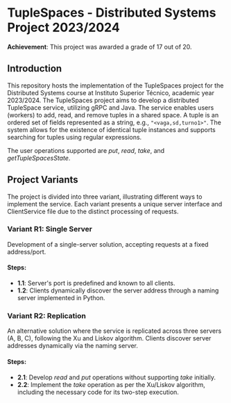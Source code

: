 # TupleSpaces - Distributed Systems Project 2023/2024

**Achievement**: This project was awarded a grade of 17 out of 20.

## Introduction

This repository hosts the implementation of the TupleSpaces project for the Distributed Systems course at Instituto Superior Técnico, academic year 2023/2024.
The TupleSpaces project aims to develop a distributed TupleSpace service, utilizing gRPC and Java. The service enables users (workers) to add, read, and remove tuples in a shared space. A tuple is an ordered set of fields represented as a string, e.g., `"<vaga,sd,turno1>"`. The system allows for the existence of identical tuple instances and supports searching for tuples using regular expressions.

The user operations supported are *put*, *read*, *take*, and *getTupleSpacesState*.

## Project Variants

The project is divided into three variant, illustrating different ways to implement the service. Each variant presents a unique server interface and ClientService file due to the distinct processing of requests.

### Variant R1: Single Server

Development of a single-server solution, accepting requests at a fixed address/port.

#### Steps:

- **1.1**: Server's port is predefined and known to all clients.
- **1.2**: Clients dynamically discover the server address through a naming server implemented in Python.

### Variant R2: Replication

An alternative solution where the service is replicated across three servers (A, B, C), following the Xu and Liskov algorithm. Clients discover server addresses dynamically via the naming server.

#### Steps:

- **2.1**: Develop *read* and *put* operations without supporting *take* initially.
- **2.2**: Implement the *take* operation as per the Xu/Liskov algorithm, including the necessary code for its two-step execution.
